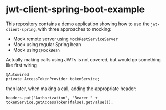 
# jwt-client-spring-boot-example

This repository contains a demo application showing how to use the `jwt-client-spring`, with three approaches to mocking:

 * Mock remote server using `MockRestServiceServer`
 * Mock using regular Spring bean
 * Mock using `@MockBean`
 
Actually making calls using JWTs is not covered, but would go something like first wiring

```
@Autowired
private AccessTokenProvider tokenService;
```

then later, when making a call, adding the appropriate header:

```
headers.put("Authorization", "Bearer " + tokenService.getAccessToken(false).getValue());
```

